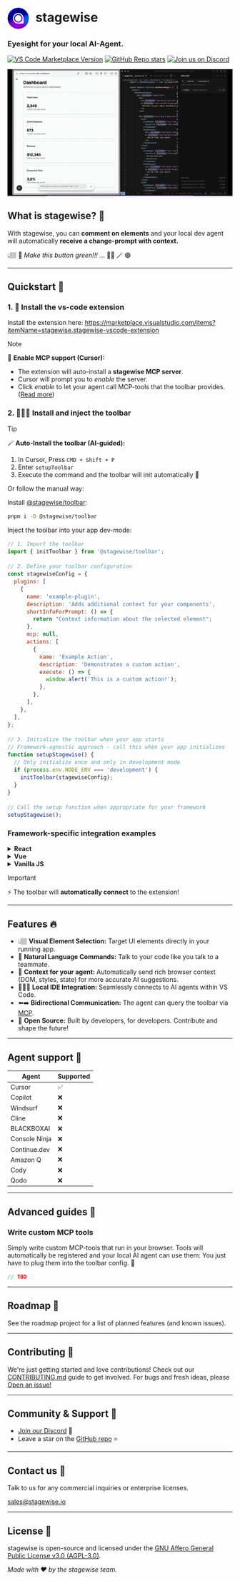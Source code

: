 # <img src="https://github.com/stagewise-io/assets/blob/main/media/logo.png?raw=true" alt="stagewise logo" width="48" height="48" style="border-radius: 50%; vertical-align: middle; margin-right: 8px;" /> stagewise

### Eyesight for your local AI-Agent.

[![VS Code Marketplace Version](https://img.shields.io/visual-studio-marketplace/v/stagewise.stagewise-vscode-extension?label=VS%20Code%20Marketplace)](https://marketplace.visualstudio.com/items?itemName=stagewise.stagewise-vscode-extension) [![GitHub Repo stars](https://img.shields.io/github/stars/stagewise-io/stagewise)](https://github.com/stagewise-io/stagewise) [![Join us on Discord](https://img.shields.io/discord/1229378372141056010?label=Discord&logo=discord&logoColor=white)](https://discord.gg/vsDjhubRbh) <!-- [![Build Status](https://img.shields.io/github/actions/workflow/status/stagewise-io/stagewise/ci.yml?branch=main)](https://github.com/stagewise-io/stagewise/actions) -->


![stagewise demo](https://github.com/stagewise-io/assets/blob/main/media/demo.gif?raw=true)

## What is stagewise? 🤔

With stagewise, you can **comment on elements** and your local dev agent will automatically **receive a change-prompt with context.**

👆🏽 💬 *Make this button green!!!* ...  🧙🏽 🪄 🟢

---

## Quickstart 📖

### 1. 🧩 **Install the vs-code extension** 

Install the extension here: https://marketplace.visualstudio.com/items?itemName=stagewise.stagewise-vscode-extension

> [!NOTE]
> 💬 **Enable MCP support (Cursor):** 
> - The extension will auto-install a **stagewise MCP server**.
> - Cursor will prompt you to *enable* the server.
> - Click *enable* to let your agent call MCP-tools that the toolbar provides. ([Read more](#write-custom-mcp-tools))

### 2. 👨🏽‍💻 **Install and inject the toolbar**

> [!TIP]
> 🪄 **Auto-Install the toolbar (AI-guided):** 
> 1. In Cursor, Press `CMD + Shift + P`
> 2. Enter `setupToolbar`
> 3. Execute the command and the toolbar will init automatically 🦄

Or follow the manual way:

Install [@stagewise/toolbar](https://www.npmjs.com/package/@stagewise/toolbar):
```bash
pnpm i -D @stagewise/toolbar
```

Inject the toolbar into your app dev-mode:

```js
// 1. Import the toolbar
import { initToolbar } from '@stagewise/toolbar';

// 2. Define your toolbar configuration
const stagewiseConfig = {
  plugins: [
    {
      name: 'example-plugin',
      description: 'Adds additional context for your components',
      shortInfoForPrompt: () => {
        return "Context information about the selected element";
      },
      mcp: null,
      actions: [
        {
          name: 'Example Action',
          description: 'Demonstrates a custom action',
          execute: () => {
            window.alert('This is a custom action!');
          },
        },
      ],
    },
  ],
};

// 3. Initialize the toolbar when your app starts
// Framework-agnostic approach - call this when your app initializes
function setupStagewise() {
  // Only initialize once and only in development mode
  if (process.env.NODE_ENV === 'development') {
    initToolbar(stagewiseConfig);
  }
}

// Call the setup function when appropriate for your framework
setupStagewise();
```

### Framework-specific integration examples

<details>
<summary><b>React</b></summary>

```tsx
// ToolbarComponent.tsx
'use client'; // If using Next.js App Router
import { useEffect, useRef } from 'react';
import { initToolbar } from '@stagewise/toolbar';

// Configuration for the toolbar
const stagewiseConfig = {
  plugins: [
    {
      name: 'react-plugin',
      description: 'Adds context for React components',
      shortInfoForPrompt: () => {
        return "Component context information";
      },
      mcp: null,
      actions: [
        {
          name: 'Example Action',
          description: 'Demonstrates a custom action',
          execute: () => {
            window.alert('Custom action executed!');
          },
        },
      ],
    },
  ],
};

export function ToolbarComponent() {
  const isLoaded = useRef(false);
  
  useEffect(() => {
    // Only initialize once and only in development
    if (!isLoaded.current && process.env.NODE_ENV === 'development') {
      isLoaded.current = true;
      initToolbar(stagewiseConfig);
    }
  }, []);
  
  return null; // This component doesn't render anything
}

// Then in your root layout or App component:
// <ToolbarComponent />
```
</details>

<details>
<summary><b>Vue</b></summary>

```vue
<!-- ToolbarComponent.vue -->
<script setup>
import { ref, onMounted } from 'vue';
import { initToolbar } from '@stagewise/toolbar';

const isLoaded = ref(false);

// Configuration for the toolbar
const stagewiseConfig = {
  plugins: [
    {
      name: 'vue-plugin',
      description: 'Adds context for Vue components',
      shortInfoForPrompt: () => {
        return "Vue component context information";
      },
      mcp: null,
      actions: [
        {
          name: 'Example Action',
          description: 'Demonstrates a custom action',
          execute: () => {
            window.alert('Custom action executed!');
          },
        },
      ],
    },
  ],
};

onMounted(() => {
  // Only initialize once and only in development
  if (!isLoaded.value && process.env.NODE_ENV === 'development') {
    isLoaded.value = true;
    initToolbar(stagewiseConfig);
  }
});
</script>

<template>
  <!-- This component doesn't render anything -->
</template>
```
</details>

<details>
<summary><b>Vanilla JS</b></summary>

```js
// toolbar-setup.js
import { initToolbar } from '@stagewise/toolbar';

// Configuration for the toolbar
const stagewiseConfig = {
  plugins: [
    {
      name: 'vanilla-plugin',
      description: 'Adds context for DOM elements',
      shortInfoForPrompt: () => {
        return "Element context information";
      },
      mcp: null,
      actions: [
        {
          name: 'Example Action',
          description: 'Demonstrates a custom action',
          execute: () => {
            window.alert('Custom action executed!');
          },
        },
      ],
    },
  ],
};

// Initialize on DOM content loaded
document.addEventListener('DOMContentLoaded', () => {
  // Only in development mode
  if (process.env.NODE_ENV === 'development') {
    initToolbar(stagewiseConfig);
  }
});
```
</details>

> [!IMPORTANT]
> ⚡️ The toolbar will **automatically connect** to the extension!

---

## Features 🔥

* 👆🏽 **Visual Element Selection:** Target UI elements directly in your running app.
* 💬 **Natural Language Commands:** Talk to your code like you talk to a teammate.
* 🤖 **Context for your agent:** Automatically send rich browser context (DOM, styles, state) for more accurate AI suggestions.
* 👨🏽‍💻 **Local IDE Integration:** Seamlessly connects to AI agents within VS Code.
* ⬅️➡️ **Bidirectional Communication:** The agent can query the toolbar via [MCP](https://modelcontextprotocol.io/).
* 📖 **Open Source:** Built by developers, for developers. Contribute and shape the future!

---

## Agent support 🤖

| **Agent** | **Supported** |
| --- | --- |
| Cursor | ✅ |
| Copilot | ❌ |
| Windsurf | ❌ |
| Cline | ❌ |
| BLACKBOXAI | ❌ |
| Console Ninja | ❌ |
| Continue.dev | ❌ |
| Amazon Q | ❌ |
| Cody | ❌ |
| Qodo | ❌ |

---

## Advanced guides 🧪

### Write custom MCP tools

Simply write custom MCP-tools that run in your browser. Tools will automatically be registered and your local AI agent can use them: You just have to plug them into the toolbar config. 🔌

```typescript
// TBD
```

---

## Roadmap 🧭

See the roadmap project for a list of planned features (and known issues). 

---

## Contributing 🤝

We're just getting started and love contributions! Check out our [CONTRIBUTING.md](https://github.com/stagewise-io/stagewise/blob/main/CONTRIBUTING.md) guide to get involved. For bugs and fresh ideas, please [Open an issue!](https://github.com/stagewise-io/stagewise/issues) 

<!-- --- -->
<!--  -->
<!-- ## Contributers 👫🏽 -->
<!-- Coming soon -->
<!--  -->
<!-- --- -->

---

## Community & Support 💬

* [Join our Discord](https://discord.gg/vsDjhubRbh) 👾
* Leave a star on the [GitHub repo](https://github.com/stagewise-io/stagewise) ⭐️

---

## Contact us 📧

Talk to us for any commercial inquiries or enterprise licenses.

sales@stagewise.io

---

## License 📜

stagewise is open-source and licensed under the [GNU Affero General Public License v3.0 (AGPL-3.0)](https://github.com/stagewise-io/stagewise/blob/main/LICENSE.md).

*Made with ❤️ by the stagewise team.*